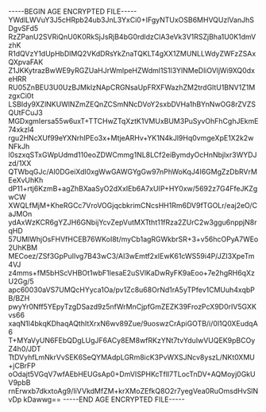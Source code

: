-----BEGIN AGE ENCRYPTED FILE-----
YWdlLWVuY3J5cHRpb24ub3JnL3YxCi0+IFgyNTUxOSB6MHVQUzlVanJhSDgvSFd5
RzZPanU2SVRiQnU0K0RkSjJsRjB4bG0rdldzClA3eVk3V1RSZjBha1U0K1dmVzhK
R1dQVzY1dUpHbDlMQ2VKdDRsYkZnaTQKLT4gXX1ZMUNLLWdyZWFzZSAxQXpvaFAK
Z1JKKytrazBwWE9yRGZUaHJrWmlpeHZWdml1S1l3YlNMeDliOVljWi9XQ0dxeHRR
RU05ZnBEU3U0UzBJMkIzNApCRGNsaUpFRXFWazhZM2trdGltU1BNV1Z1MzgxCi0t
LSBIdy9XZlNKUWlNZmZEQnZCSmNNcDVoY2sxbDVHa1hBYnNwOG8rZVZSQUtFCuJ3
MGDxgmIersa55w6uxT+TTCHwZTqXztK1VMUxBUM3PuSyvOhFhCghJEkmE74xkzl4
rgu2HNcXUf99eYXNrhIPEo3x+MtjeARHv+YK1N4kJl9Hq0vmgeXpE1X2k2wNFkJh
l0szxqSTxGWpUdmd110eoZDWCmmg1NL8LCf2eiBymdyOcHnNbjlxr3WYDJzd/1XX
QTWbqGJc/AI0DGeiXdI0xgWwGAWGYgGw97nPhWoKqJ4I6GMgZzDbRVrMEeXvUhKh
dP11+rtj6KzmB+agZhBXaaSyO2dXxIEb6A7xUIP+HY0xw/5692z7G4FfeJKZgwCW
XWQLfMjM+KheRGCc7VroVOGjqcbkrimCNcsHH1Rm6DV9fTGOLr/eaj2eO/CaJMOn
ydAxWzKCR6gYZJH6GNbijYcvZepVutMXTtht11fRza2ZUrC2w3ggu6nppjN8rqHD
57UMlWhjOsFHVfHCEB76WKoI8t/myCb1agRGWkbrSR+3+v56hcOPyA7WEo2UhKBM
MECoez/ZSf3GpPuIlvg7B43wC3/AI3wEmtf2xIEwK61cWS59i4P/JZI3XpeTm4VJ
z4mms+fM5bHScVHBOt1wbF1lesaE2uSVlKaDwRyFK9aEoo+7e2hgRH6qXzU2Gg/5
apc60030aVS7UMQcHYyca1Oa/pv1Zc8u68OrNd1rA5yTPfev1CMUuh4xqbPB/BZH
pwyYr0Nff5YEpyTzgDSazd9z5nfWrMnCjpfGmZEZK39FrozPcX9D0rIV5GXKvs66
xaqN1l4bkqKDhaqAQthItXrxN6wv89Zue/9uoswzCrApiGOTB/i/0l1Q0XEudqA6
T+MYaVyUN6FEbQDgLUgJF6ACy8EM8wfRKzYNt7tvYduIwVUQEK9pBCOyZ4h0/JDT
TtDVyhfLmNkrVvSEK6SeQYMAdpLGRm8icK3PvWXSJNcv8yszL/NKt0XMU+jCBrFP
oOdajt5VGqV7wfAEbHEUGsAp0+DmVISPHKcTflI7TLocTnDV+AQMoyj0GkUV9pbB
rnErwxb7dkxtoAg9/IiVVkdMfZM+krXMoZEfkQ8O2r7yegVea0RuOmsdHvSlNvDp
kDawwg==
-----END AGE ENCRYPTED FILE-----
